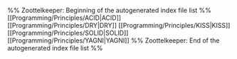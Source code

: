 %% Zoottelkeeper: Beginning of the autogenerated index file list  %%
 [[Programming/Principles/ACID|ACID]]
 [[Programming/Principles/DRY|DRY]]
 [[Programming/Principles/KISS|KISS]]
 [[Programming/Principles/SOLID|SOLID]]
 [[Programming/Principles/YAGNI|YAGNI]]
%% Zoottelkeeper: End of the autogenerated index file list  %%

